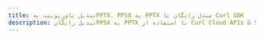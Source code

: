 ---title: تبدیل پاورپوینت بهPPTX، PPSX به PPTX مبدل رایگان یا Curl SDKdescription: تبدیل رایگانPPSX به PPTX با استفاده از Curl Cloud APIs & SDK. همچنین اسناد Microsoft PowerPoint را در Cloud ایجاد، ویرایش و رندر کنید.---